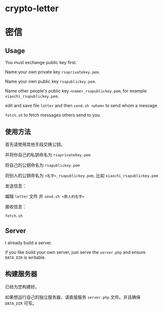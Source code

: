# crypto-letter

# 密信

## Usage

You must exchange public key first.

Name your own private key `rsaprivatekey.pem`.

Name your own public key `rsapublickey.pem`.

Name other people's public key `<name>_rsapublickey.pem`, for example `xiaochi_rsapublickey.pem`.

edit and save file `letter` and then `send.sh <whom>` to send whom a message.

`fetch.sh` to fetch messages others send to you.

## 使用方法

首先请使用其他手段交换公钥。

并将你自己的私钥命名为 `rsaprivatekey.pem`

将自己的公钥命名为 `rsapublickey.pem`

将别人的公钥命名为 `<名字>_rsapublickey.pem`, 比如 `xiaochi_rsapublickey.pem`

发送信息：

编辑 `letter` 文件 并 `send.sh <那人的名字>`

接收信息：

`fetch.sh`

## Server

I already build a server.

if you like build your own server, just serve the `server.php` and ensure `DATA_DIR` is writable.

## 构建服务器

已经为您构建好。

如果想运行自己的独立服务器，请直接服务 `server.php` 文件。并且确保 `DATA_DIR` 可写。
